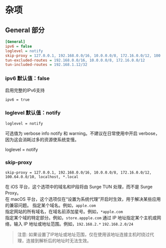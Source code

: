 # 杂项

## General 部分

```ini
[General]
ipv6 = false
loglevel = notify
skip-proxy = 127.0.0.1, 192.168.0.0/16, 10.0.0.0/8, 172.16.0.0/12, 100.64.0.0/10, localhost, *.local
tun-excluded-routes = 192.168.0.0/16, 10.0.0.0/8, 172.16.0.0/12
tun-included-routes = 192.168.1.12/32
```

### ipv6 默认值：false

启用完整的IPv6支持

```
ipv6 = true
```

### loglevel 默认值：notify

```
loglevel = notify
```

可选值为 verbose info notify 和 warning。不建议在日常使用中开启 verbose，因为这会消耗过多的资源使系统变慢。

loglevel = notify

### skip-proxy

```
skip-proxy = 127.0.0.1, 192.168.0.0/16, 10.0.0.0/8, 172.16.0.0/12, 100.64.0.0/10, localhost, *.local
```

在 iOS 平台，这个选项中的域名和IP段将由 Surge TUN 处理，而不是 Surge Proxy。  
在 macOS 平台，这个选项仅在“设置为系统代理”开启时生效，用于解决某些应用的兼容问题。
指定某个域名。例如，`apple.com`  
指定网站的所有域名，在域名前添加星号。例如，`*apple.com`  
指定某个域的特定部分。例如，`store.appple.com`
通过 IP 地址指定某个主机或网络，输入 IP 地址或地址范围。例如，`192.168.2.*` `192.168.2.0/24`

> 注意: 如果设置了IP地址或地址范围，仅在使用该地址连接主机时绕过代理，连接到解析后的地址时无法生效。